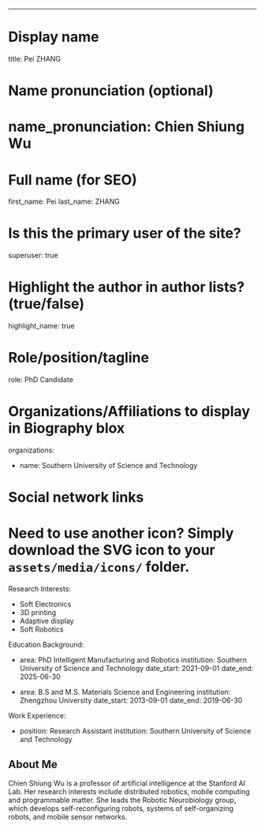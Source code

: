 ---
# Display name
title: Pei ZHANG

# Name pronunciation (optional)
# name_pronunciation: Chien Shiung Wu

# Full name (for SEO)
first_name: Pei
last_name: ZHANG

# Is this the primary user of the site?
superuser: true

# Highlight the author in author lists? (true/false)
highlight_name: true

# Role/position/tagline
role: PhD Candidate

# Organizations/Affiliations to display in Biography blox
organizations:
  - name: Southern University of Science and Technology
   
# Social network links
# Need to use another icon? Simply download the SVG icon to your `assets/media/icons/` folder.

Research Interests:
  - Soft Electronics
  - 3D printing
  - Adaptive display
  - Soft Robotics

Education Background:
  - area: PhD Intelligent Manufacturing and Robotics
    institution: Southern University of Science and Technology
    date_start: 2021-09-01
    date_end: 2025-06-30
   
  - area: B.S and M.S. Materials Science and Engineering
    institution: Zhengzhou University
    date_start: 2013-09-01
    date_end: 2019-06-30
    
Work Experience:
  - position: Research Assistant
    institution: Southern University of Science and Technology
    

## About Me

Chien Shiung Wu is a professor of artificial intelligence at the Stanford AI Lab. Her research interests include distributed robotics, mobile computing and programmable matter. She leads the Robotic Neurobiology group, which develops self-reconfiguring robots, systems of self-organizing robots, and mobile sensor networks.
